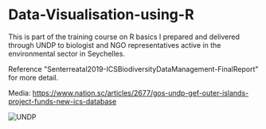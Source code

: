 # Data-Visualisation-using-R

This is part of the training course on R basics I prepared and delivered through UNDP to biologist and NGO representatives active in the environmental sector in Seychelles. 

Reference "Senterreatal2019-ICSBiodiversityDataManagement-FinalReport" for more detail.

Media: https://www.nation.sc/articles/2677/gos-undp-gef-outer-islands-project-funds-new-ics-database


![UNDP](https://github.com/elilouise/Data-Visualisation-using-R/assets/53550369/3416303e-f4cb-4e95-aabe-ee1d94cd99e9)
